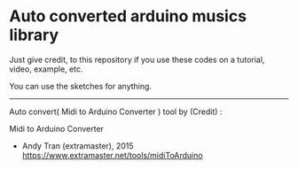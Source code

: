 # Auto converted arduino musics library

Just give credit, to this repository if you use these codes on a tutorial, video, example, etc.

You can use the sketches for anything.


----------------------------------------------------------------------------------


Auto convert( Midi to Arduino Converter ) tool by (Credit) :

  Midi to Arduino Converter
  - Andy Tran (extramaster), 2015
  https://www.extramaster.net/tools/midiToArduino
